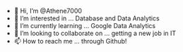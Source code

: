 - 👋 Hi, I’m @Athene7000
- 👀 I’m interested in ... Database and Data Analytics
- 🌱 I’m currently learning ... Google Data Analytics
- 💞️ I’m looking to collaborate on ... getting a new job in IT  
- 📫 How to reach me ... through Github!

<!---
Athene7000/Athene7000 is a ✨ special ✨ repository because its `README.md` (this file) appears on your GitHub profile.
You can click the Preview link to take a look at your changes.
--->
